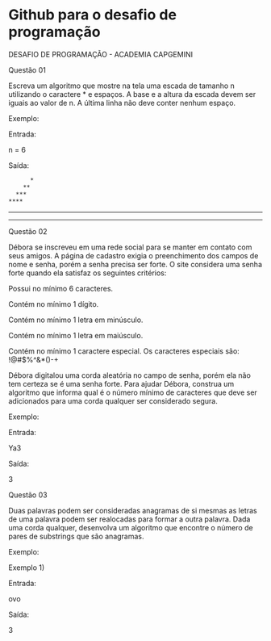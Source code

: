 # Github para o desafio de programação
 
DESAFIO DE PROGRAMAÇÃO - ACADEMIA CAPGEMINI

Questão 01

Escreva um algoritmo que mostre na tela uma escada de tamanho n utilizando o caractere * e espaços. A base e a altura da escada devem ser iguais ao valor de n. A última linha não deve conter nenhum espaço.

Exemplo:

Entrada:

n = 6


Saída:

          *
        **
      ***
    ****
  *****
******


Questão 02

Débora se inscreveu em uma rede social para se manter em contato com seus amigos. A página de cadastro exigia o preenchimento dos campos de nome e senha, porém a senha precisa ser forte. O site considera uma senha forte quando ela satisfaz os seguintes critérios:

Possui no mínimo 6 caracteres.

Contém no mínimo 1 dígito.

Contém no mínimo 1 letra em minúsculo.

Contém no mínimo 1 letra em maiúsculo.

Contém no mínimo 1 caractere especial. Os caracteres especiais são: !@#$%^&*()-+

Débora digitalou uma corda aleatória no campo de senha, porém ela não tem certeza se é uma senha forte. Para ajudar Débora, construa um algoritmo que informa qual é o número mínimo de caracteres que deve ser adicionados para uma corda qualquer ser considerado segura.


Exemplo:

Entrada:

Ya3


Saída:

3



Questão 03

Duas palavras podem ser consideradas anagramas de si mesmas as letras de uma palavra podem ser realocadas para formar a outra palavra. Dada uma corda qualquer, desenvolva um algoritmo que encontre o número de pares de substrings que são anagramas.

Exemplo:

Exemplo 1)

Entrada:

ovo


Saída:

3


